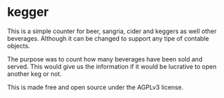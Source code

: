 kegger
======

This is a simple counter for beer, sangria, cider and keggers as well other beverages. Although it can be changed to support any tipe of contable objects.

The purpose was to count how many beverages have been sold and served. This would give us the information if it would be lucrative to open another keg or not.

This is made free and open source under the AGPLv3 license.

